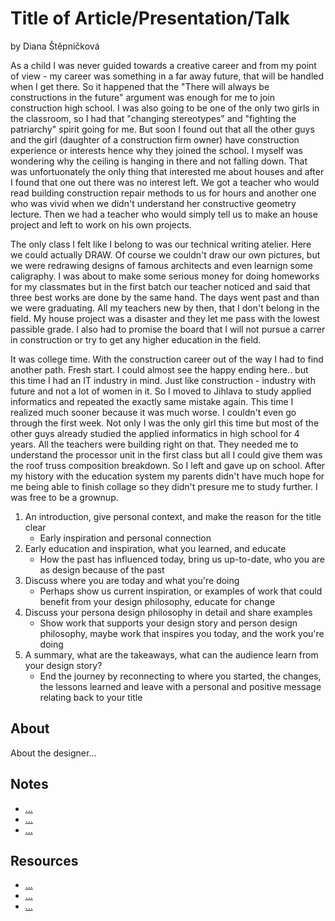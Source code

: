 # Title of Article/Presentation/Talk

by Diana Štěpničková


As a child I was never guided towards a creative career and from my point of view - my career was something in a far away future, that will be handled when I get there. So it happened that the "There will always be constructions in the future" argument was enough for me to join construction high school. I was also going to be one of the only two girls in the classroom, so I had that "changing stereotypes" and "fighting the patriarchy" spirit going for me. But soon I found out that all the other guys and the girl (daughter of a construction firm owner) have construction experience or interests hence why they joined the school. I myself was wondering why the ceiling is hanging in there and not falling down. That was unfortuonately the only thing that interested me about houses and after I found that one out there was no interest left. We got a teacher who would read building construction repair methods to us for hours and another one who was vivid when we didn't understand her constructive geometry lecture. Then we had a teacher who would simply tell us to make an house project and left to work on his own projects.

The only class I felt like I belong to was our technical writing atelier. Here we could actually DRAW. Of course we couldn't draw our own pictures, but we were redrawing designs of famous architects and even learnign some caligraphy. I was about to make some serious money for doing homeworks for my classmates but in the first batch our teacher noticed and said that three best works are done by the same hand. The days went past and than we were graduating. All my teachers new by then, that I don't belong in the field. My house project was a disaster and they let me pass with the lowest passible grade. I also had to promise the board that I will not pursue a carrer in construction or try to get any higher education in the field.

It was college time. With the construction career out of the way I had to find another path. Fresh start. I could almost see the happy ending here.. but this time I had an IT industry in mind. Just like construction - industry with future and not a lot of women in it. So I moved to Jihlava to study applied informatics and repeated the exactly same mistake again. This time I realized much sooner because it was much worse. I couldn't even go through the first week. Not only I was the only girl this time but most of the other guys already studied the applied informatics in high school for 4 years. All the teachers were building right on that. They needed me to understand the processor unit in the first class but all I could give them was the roof truss composition breakdown. So I left and gave up on school. After my history with the education system my parents didn't have much hope for me being able to finish collage so they didn't presure me to study further. I was free to be a grownup.  



1. An introduction, give personal context, and make the reason for the title clear
   - Early inspiration and personal connection
2. Early education and inspiration, what you learned, and educate
    - How the past has influenced today, bring us up-to-date, who you are as design because of the past
3. Discuss where you are today and what you're doing
   -  Perhaps show us current inspiration, or examples of work that could benefit from your design philosophy, educate for change
4. Discuss your persona design philosophy in detail and share examples
    - Show work that supports your design story and person design philosophy, maybe work that inspires you today, and the work you're doing
5. A summary, what are the takeaways, what can the audience learn from your design story?
    - End the journey by reconnecting to where you started, the changes, the lessons learned and leave with a personal and positive message relating back to your title



## About

<!-- Add revised short description about text -->

About the designer…

## Notes

<!-- Links to preparatory content: mind map, sketches, notes, etc. -->

- […](…)
- […](…)
- […](…)

## Resources

<!-- Links to resources mentioned above -->

- […](…)
- […](…)
- […](…)
